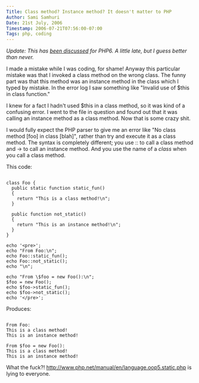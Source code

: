```yaml
---
Title: Class method? Instance method? It doesn't matter to PHP
Author: Sami Samhuri
Date: 21st July, 2006
Timestamp: 2006-07-21T07:56:00-07:00
Tags: php, coding
---
```


*Update: This has <a href="http://www.php.net/~derick/meeting-notes.html#method-calls">been discussed</a> for PHP6. A little late, but I guess better than never.*

I made a mistake while I was coding, for shame! Anyway this particular mistake was that I invoked a class method on the wrong class. The funny part was that this method was an instance method in the class which I typed by mistake. In the error log I saw something like "Invalid use of $this in class function."

I knew for a fact I hadn't used $this in a class method, so it was kind of a confusing error. I went to the file in question and found out that it was calling an instance method as a class method. Now that is some crazy shit.

I would fully expect the PHP parser to give me an error like "No class method [foo] in class [blah]", rather than try and execute it as a class method. The syntax is completely different; you use :: to call a class method and -&gt; to call an instance method. And you use the name of a <em>class</em> when you call a class method.

This code:

<pre><code>
class Foo {
  public static function static_fun()
  {
    return "This is a class method!\n";
  }

  public function not_static()
  {
    return "This is an instance method!\n";
  }
}

echo '&lt;pre&gt;';
echo "From Foo:\n";
echo Foo::static_fun();
echo Foo::not_static();
echo "\n";

echo "From \$foo = new Foo():\n";
$foo = new Foo();
echo $foo-&gt;static_fun();
echo $foo-&gt;not_static();
echo '&lt;/pre&gt;';
</code></pre>

Produces:

<pre><code>
From Foo:
This is a class method!
This is an instance method!

From $foo = new Foo():
This is a class method!
This is an instance method!
</code></pre>

What the fuck?! <a href="http://www.php.net/manual/en/language.oop5.static.php">http://www.php.net/manual/en/language.oop5.static.php</a> is lying to everyone.

